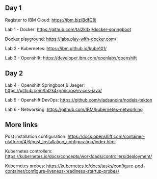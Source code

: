 ## Day 1

Register to IBM Cloud: https://ibm.biz/BdfC8j

Lab 1 - Docker: https://github.com/tal2k4xj/docker-springboot

Docker playground: https://labs.play-with-docker.com/

Lab 2 - Kubernetes: https://ibm.github.io/kube101/

Lab 3 - Openshift: https://developer.ibm.com/openlabs/openshift

## Day 2

Lab 4 - Openshift Springboot & Jaeger: https://github.com/tal2k4xj/microservices-java/

Lab 5 - Openshift DevOps: https://github.com/vladsancira/nodejs-tekton

Lab 6 - Networking: https://github.com/IBM/kubernetes-networking

## More links

Post installation configuration: https://docs.openshift.com/container-platform/4.6/post_installation_configuration/index.html

Kubernetes controllers: https://kubernetes.io/docs/concepts/workloads/controllers/deployment/

Kubernetes probes: https://kubernetes.io/docs/tasks/configure-pod-container/configure-liveness-readiness-startup-probes/